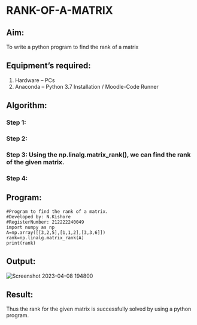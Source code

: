 # RANK-OF-A-MATRIX
## Aim:
To write a python program to find the rank of a matrix
## Equipment’s required:
1. 	Hardware – PCs
2. 	Anaconda – Python 3.7 Installation / Moodle-Code Runner
## Algorithm:
### Step 1: 
### Step 2: 
### Step 3: Using the np.linalg.matrix_rank(), we can find the rank of the given matrix.
### Step 4: 
## Program:
```
#Program to find the rank of a matrix.
#Developed by: N.Kishore
#RegisterNumber: 212222240049
import numpy as np
A=np.array([[3,2,5],[1,1,2],[3,3,6]])
rank=np.linalg.matrix_rank(A)
print(rank)
```
## Output:
![Screenshot 2023-04-08 194800](https://user-images.githubusercontent.com/118707090/230726147-d44d841a-35d8-4cf4-ac59-e8525e75f7f6.png)
## Result:
Thus the rank for the given matrix is successfully solved by  using a python program.

